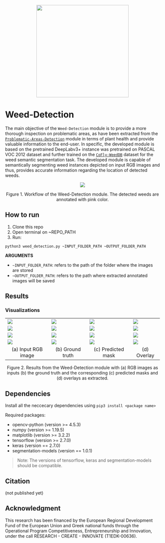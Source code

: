 <p align="center">
<img src="https://user-images.githubusercontent.com/77329407/105342573-3040e900-5be9-11eb-92df-7c09392b1e0c.png" width="300" />

# Weed-Detection
  
The main objective of the ```Weed-Detection``` module is to provide a more thorough inspection on problematic areas, as have been extracted from the [```Problematic-Areas-Detection```](https://github.com/CoFly-Project/Problematic-Areas-Detection) module in terms of plant health and provide valuable information to the end-user. In specific, the developed module is based on the pretrained DeepLabv3+ instance was pretrained on PASCAL VOC 2012 dataset and further trained on the  [```CoFly-WeedDB```](https://github.com/CoFly-Project/CoFly-WeedDB) dataset for the weed semantic segmentation task. The developed module is capable of semantically segmenting weed instances depicted on input RGB images and thus, provides accurate information regarding the location of detected weeds.
  
  
<p align="center">
<img src="https://user-images.githubusercontent.com/80779522/149145965-2b5b5da1-dfa5-4752-8794-e76d5f5ba16b.png"/>
<figcaption align = "center"><p align="center">
  Figure 1. Workflow of the Weed-Detection module. The detected weeds are annotated with pink color.
    </figcaption>
  
  
## How to run
  
1. Clone this repo
2. Open terminal on ~REPO_PATH
3. Run:
```
python3 weed_detection.py ~INPUT_FOLDER_PATH ~OUTPUT_FOLDER_PATH
```
**ARGUMEΝTS**
  * ```~INPUT_FOLDER_PATH```:  refers to the path of the folder where the images are stored
  * ```~OUTPUT_FOLDER_PATH```: refers to the path where extracted annotated images will be saved
  
## Results
### Visualizations  
  <table class="center">
   <tr class="center">
    <td><img src= "https://user-images.githubusercontent.com/80779522/148941318-6922edc4-a11e-47f7-8feb-71659367fe80.png" align="center" /></td>
    <td><img src= "https://user-images.githubusercontent.com/80779522/149173384-6b77ede1-7ba0-46ba-b2d7-b88faa354ed1.png" align="center" /></td>
    <td><img src= "https://user-images.githubusercontent.com/80779522/149176316-31dea9dc-f404-450a-9571-737c9bf688f8.png" align="center" /></td>  
    <td><img src= "https://user-images.githubusercontent.com/80779522/149176331-4fbe5d4c-07f4-42b9-a7ef-69b31194abae.png" align="center" /></td> 
   </tr>
    <tr class="center">
    <td><img src= "https://user-images.githubusercontent.com/80779522/149164019-5fec6f1a-20dc-42af-9d27-cc8469c2c0ec.png" align="center" /></td>
    <td><img src= "https://user-images.githubusercontent.com/80779522/149173382-e778d023-7a0f-4fe4-b8e6-b555c5560e46.png" align="center" /></td>
    <td><img src= "https://user-images.githubusercontent.com/80779522/149176321-5af200eb-910e-4e21-bcc2-a2496fb63813.png" align="center" /></td>  
    <td><img src= "https://user-images.githubusercontent.com/80779522/149176398-62a1f5e9-42ea-40b7-b49e-f983dfd3b33e.png" align="center" /></td> 
   </tr> 
    <tr class="center">
    <td><img src= "https://user-images.githubusercontent.com/80779522/149163723-cc0b5cc6-d47f-426d-8c09-034d9191bb57.png" align="center" /></td>
    <td><img src= "https://user-images.githubusercontent.com/80779522/149173373-3eee23c9-da9d-4290-887f-4d7645f35c41.png" align="center" /></td>
    <td><img src= "https://user-images.githubusercontent.com/80779522/149176324-1d0218ad-a784-46e9-aaf6-4eb1ec656d48.png" align="center" /></td>  
    <td><img src= "https://user-images.githubusercontent.com/80779522/149176209-390166f1-ef29-49bc-ac6a-c15d86ce1671.png" align="center" /></td> 
   </tr>
    <tr class="center">
    <td><img src= "https://user-images.githubusercontent.com/80779522/149163873-6a608eb5-7cb1-425f-8e7b-2fec86e48cfe.png" align="center" /></td>
    <td><img src= "https://user-images.githubusercontent.com/80779522/149173366-f44434ec-432c-4cf0-9c8b-8ead8a906671.png" align="center" /></td>
    <td><img src= "https://user-images.githubusercontent.com/80779522/149176329-8b5f8165-64a9-4172-abef-3630884d875d.png" align="center" /></td>  
    <td><img src= "https://user-images.githubusercontent.com/80779522/149176256-1d50e03d-8b67-4762-90d5-6059eb915c63.png" align="center" /></td> 
   </tr> 
 
   <tr align="center">
    <td>(a) Input RGB image</td>
    <td>(b) Ground truth</td>
    <td>(c) Predicted mask</td>   
    <td>(d) Overlay</td>
  </tr>  
 </table>
 
  <figcaption align = "center"><p align="center">
  Figure 2. Results from the Weed-Detection module with (a) RGB images as inputs (b) the ground truth and the corresponding (c) predicted masks and (d) overlays as extracted.
    </figcaption>

## Dependencies 
Install all the neccecary dependencies using ```pip3 install <package name>```

Required packages:
* opencv-python (version >= 4.5.3)
* numpy (version >= 1.19.5)
* matplotlib (version >= 3.2.2)
* tensorflow (version >= 2.7.0)
* keras (version == 2.7.0)
* segmentation-models (version == 1.0.1)

> Note: The versions of tensorflow, keras and segmentation-models should be compatible. 

## Citation
(not published yet)

## Acknowledgment
This research has been financed by the European Regional Development Fund of the European Union and Greek national funds through the Operational Program Competitiveness, Entrepreneurship and Innovation, under the call RESEARCH - CREATE - INNOVATE (T1EDK-00636).

